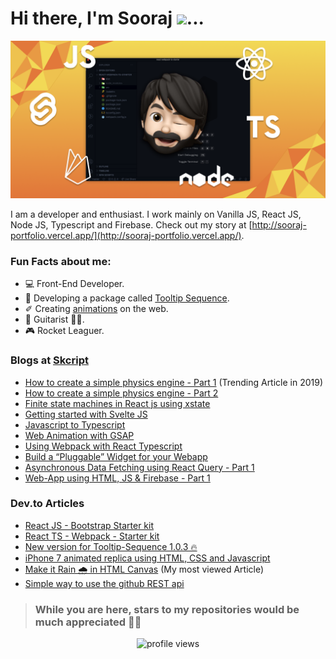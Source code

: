 # Hi there, I'm Sooraj <img src="https://media.giphy.com/media/hvRJCLFzcasrR4ia7z/giphy.gif" width="35px">...

![Me](https://github.com/SoorajSNBlaze333/SoorajSNBlaze333/blob/master/GithubCoverHD.png)

I am a developer and enthusiast. I work mainly on Vanilla JS, React JS, Node JS, Typescript and Firebase. Check out my story at [http://sooraj-portfolio.vercel.app/](http://sooraj-portfolio.vercel.app/).

### Fun Facts about me:
- 💻 Front-End Developer.
- 💬 Developing a package called [Tooltip Sequence](https://github.com/SoorajSNBlaze333/tooltip-sequence).
- ✐ Creating [animations](https://iphone-7-ios13.netlify.app/) on the web.
- 🎸 Guitarist 🤘🏻.
- 🎮 Rocket Leaguer.

### Blogs at [Skcript](https://www.skcript.com/)
- [How to create a simple physics engine - Part 1](https://www.skcript.com/svr/how-to-create-a-simple-physics-engine-part-1/) (Trending Article in 2019)
- [How to create a simple physics engine - Part 2](https://www.skcript.com/svr/how-to-create-a-simple-physics-engine-part-2/)
- [Finite state machines in React js using xstate](https://www.skcript.com/svr/finite-state-machines-in-react-js-using-xstate/)
- [Getting started with Svelte JS](https://www.skcript.com/svr/getting-started-with-svelte-js/)
- [Javascript to Typescript](https://www.skcript.com/svr/javascript-to-typescript/)
- [Web Animation with GSAP](https://www.skcript.com/svr/web-animation-with-gsap/)
- [Using Webpack with React Typescript](https://www.skcript.com/svr/using-webpack-with-react-typescript/)
- [Build a “Pluggable” Widget for your Webapp](https://www.skcript.com/svr/build-a-pluggable-widget-for-your-webapp/)
- [Asynchronous Data Fetching using React Query - Part 1](https://www.skcript.com/svr/asynchronous-data-fetching-using-reactquery-part-1-queries/)
- [Web-App using HTML, JS & Firebase - Part 1](https://www.skcript.com/svr/web-app-using-html-js-firebase-part-1/)

### Dev.to Articles
- [React JS - Bootstrap Starter kit](https://dev.to/soorajsnblaze333/react-js-bootstrap-starter-kit-3jlf)
- [React TS - Webpack - Starter kit](https://dev.to/soorajsnblaze333/react-ts-webpack-starter-1enk)
- [New version for Tooltip-Sequence 1.0.3 🔥](https://dev.to/soorajsnblaze333/new-version-for-tooltip-sequence-1-0-3-59oh)
- [iPhone 7 animated replica using HTML, CSS and Javascript](https://dev.to/soorajsnblaze333/creating-an-iphone-7-replica-on-the-web-38l1)
- [Make it Rain 🌧 in HTML Canvas](https://dev.to/soorajsnblaze333/make-it-rain-in-html-canvas-1fj0) (My most viewed Article)
- [Simple way to use the github REST api](https://dev.to/soorajsnblaze333/simple-way-to-use-the-github-api-705)

> ### While you are here, stars to my repositories would be much appreciated 🤘🏻

<p align="center">
  <img src="https://komarev.com/ghpvc/?username=ySoorajSNBlaze333&style=flat-square" alt="profile views"/>
</p>
